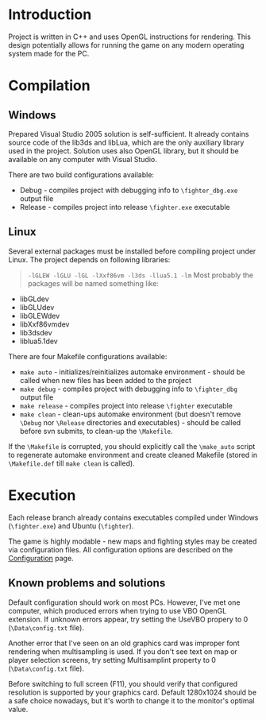 # Introduction #

Project is written in C++ and uses OpenGL instructions for rendering. This design potentially allows for running the game on any modern operating system made for the PC.

# Compilation #

## Windows ##

Prepared Visual Studio 2005 solution is self-sufficient. It already contains source code of the lib3ds and libLua, which are the only auxiliary library used in the project. Solution uses also OpenGL library, but it should be available on any computer with Visual Studio.

There are two build configurations available:
  * Debug - compiles project with debugging info to `\fighter_dbg.exe` output file
  * Release - compiles project into release `\fighter.exe` executable

## Linux ##

Several external packages must be installed before compiling project under Linux. The project depends on following libraries:
> `-lGLEW -lGLU -lGL -lXxf86vm -l3ds -llua5.1 -lm`
Most probably the packages will be named something like:
  * libGLdev
  * libGLUdev
  * libGLEWdev
  * libXxf86vmdev
  * lib3dsdev
  * liblua5.1dev

There are four Makefile configurations available:
  * `make auto` - initializes/reinitializes automake environment - should be called when new files has been added to the project
  * `make debug` - compiles project with debugging info to `\fighter_dbg` output file
  * `make release` - compiles project into release `\fighter` executable
  * `make clean` - clean-ups automake environment (but doesn't remove `\Debug` nor `\Release` directories and executables) - should be called before svn submits, to clean-up the `\Makefile`.

If the `\Makefile` is corrupted, you should explicitly call the `\make_auto` script to regenerate automake environment and create cleaned Makefile (stored in `\Makefile.def` till `make clean` is called).

# Execution #

Each release branch already contains executables compiled under Windows (`\fighter.exe`) and Ubuntu (`\fighter`).

The game is highly modable - new maps and fighting styles may be created via configuration files. All configuration options are described on the [Configuration](Configuration.md) page.

## Known problems and solutions ##

Default configuration should work on most PCs. However, I've met one computer, which produced errors when trying to use VBO OpenGL extension. If unknown errors appear, try setting the UseVBO propery to 0 (`\Data\config.txt` file).

Another error that I've seen on an old graphics card was improper font rendering when multisampling is used. If you don't see text on map or player selection screens, try setting Multisamplint property to 0 (`\Data\config.txt` file).

Before switching to full screen (F11), you should verify that configured resolution is supported by your graphics card. Default 1280x1024 should be a safe choice nowadays, but it's worth to change it to the monitor's optimal value.